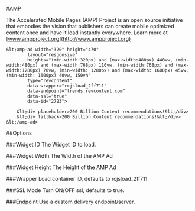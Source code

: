 #AMP

The Accelerated Mobile Pages (AMP) Project is an open source initiative that embodies the vision that publishers can create mobile optimized content once and have it load instantly everywhere. Learn more at [www.ampproject.org](http://www.ampproject.org)

```
&lt;amp-ad width="320" height="470"
        layout="responsive"
        heights="(min-width:320px) and (max-width:480px) 440vw, (min-width:480px) and (max-width:768px) 110vw, (min-width:768px) and (max-width:1280px) 70vw, (min-width: 1280px) and (max-width: 1600px) 45vw, (min-width: 1600px) 40vw, 150vh"
        type="revcontent"
        data-wrapper="rcjsload_2ff711"
        data-endpoint="trends.revcontent.com"
        data-ssl="true"
        data-id="2723">

    &lt;div placeholder>200 Billion Content recommendations!&lt;/div>
    &lt;div fallback>200 Billion Content recommendations!&lt;/div>
&lt;/amp-ad>
```

##Options

###Widget ID
The Widget ID to load.

###Widget Width
The Width of the AMP Ad

###Widget Height
The Height of the AMP Ad

###Wrapper
Load container ID, defaults to rcjsload_2ff711

###SSL Mode
Turn ON/OFF ssl, defaults to true.

###Endpoint
Use a custom delivery endpoint/server.